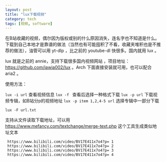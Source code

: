 ```yaml
---
layout: post
title: "lux下载视频"
category: tech
tags: [视频, software]
---
```


在B站收藏的视频，偶尔因为版权或别的什么原因消失，连名字也不知道是什么。下载到自己本地才是靠谱的做法（当然也有可能囤积了不看，收藏夹堆积也是不推荐的做法），油管可以用 yt-dlp ，比之前的 youtube-dl 快很多。国内就用 lux 。

lux 就是之前的 annie，支持下载很多国内视频网站 ，项目地址：https://github.com/iawia002/lux 。Arch 下面直接安装就可用，也可以配合 aria2 。

使用方法：

`lux -i url` 查看视频信息
`lux -f ` 查看后选择一种格式下载
`lux -p url` 下载视频专辑，如B站分p的视频地址
`lux -p item 1,2,4-5 url` 选择专辑中一部分下载

`lux -F url.txt`

支持从文件读取下载地址，可以用 https://www.mefancy.com/textchange/merge-text.php 这个工具生成类似地址文本

```
 https://www.bilibili.com/video/BV17E411x7o4?p= 1
 https://www.bilibili.com/video/BV17E411x7o4?p= 2
 https://www.bilibili.com/video/BV17E411x7o4?p= 3
 https://www.bilibili.com/video/BV17E411x7o4?p= 4
```
